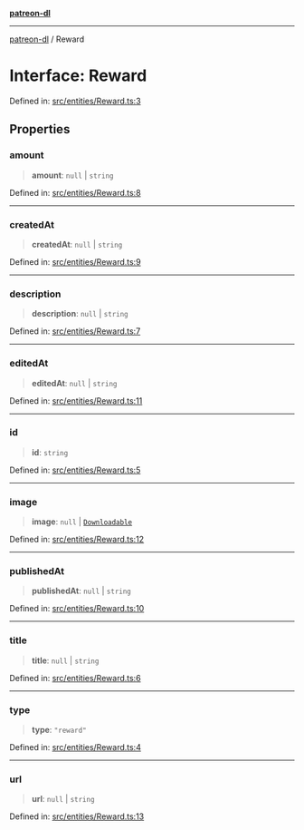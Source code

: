 [**patreon-dl**](../README.md)

***

[patreon-dl](../README.md) / Reward

# Interface: Reward

Defined in: [src/entities/Reward.ts:3](https://github.com/patrickkfkan/patreon-dl/blob/4dbe5b7f9bc86c654049194392d94f0aeefc44c0/src/entities/Reward.ts#L3)

## Properties

### amount

> **amount**: `null` \| `string`

Defined in: [src/entities/Reward.ts:8](https://github.com/patrickkfkan/patreon-dl/blob/4dbe5b7f9bc86c654049194392d94f0aeefc44c0/src/entities/Reward.ts#L8)

***

### createdAt

> **createdAt**: `null` \| `string`

Defined in: [src/entities/Reward.ts:9](https://github.com/patrickkfkan/patreon-dl/blob/4dbe5b7f9bc86c654049194392d94f0aeefc44c0/src/entities/Reward.ts#L9)

***

### description

> **description**: `null` \| `string`

Defined in: [src/entities/Reward.ts:7](https://github.com/patrickkfkan/patreon-dl/blob/4dbe5b7f9bc86c654049194392d94f0aeefc44c0/src/entities/Reward.ts#L7)

***

### editedAt

> **editedAt**: `null` \| `string`

Defined in: [src/entities/Reward.ts:11](https://github.com/patrickkfkan/patreon-dl/blob/4dbe5b7f9bc86c654049194392d94f0aeefc44c0/src/entities/Reward.ts#L11)

***

### id

> **id**: `string`

Defined in: [src/entities/Reward.ts:5](https://github.com/patrickkfkan/patreon-dl/blob/4dbe5b7f9bc86c654049194392d94f0aeefc44c0/src/entities/Reward.ts#L5)

***

### image

> **image**: `null` \| [`Downloadable`](../type-aliases/Downloadable.md)

Defined in: [src/entities/Reward.ts:12](https://github.com/patrickkfkan/patreon-dl/blob/4dbe5b7f9bc86c654049194392d94f0aeefc44c0/src/entities/Reward.ts#L12)

***

### publishedAt

> **publishedAt**: `null` \| `string`

Defined in: [src/entities/Reward.ts:10](https://github.com/patrickkfkan/patreon-dl/blob/4dbe5b7f9bc86c654049194392d94f0aeefc44c0/src/entities/Reward.ts#L10)

***

### title

> **title**: `null` \| `string`

Defined in: [src/entities/Reward.ts:6](https://github.com/patrickkfkan/patreon-dl/blob/4dbe5b7f9bc86c654049194392d94f0aeefc44c0/src/entities/Reward.ts#L6)

***

### type

> **type**: `"reward"`

Defined in: [src/entities/Reward.ts:4](https://github.com/patrickkfkan/patreon-dl/blob/4dbe5b7f9bc86c654049194392d94f0aeefc44c0/src/entities/Reward.ts#L4)

***

### url

> **url**: `null` \| `string`

Defined in: [src/entities/Reward.ts:13](https://github.com/patrickkfkan/patreon-dl/blob/4dbe5b7f9bc86c654049194392d94f0aeefc44c0/src/entities/Reward.ts#L13)
